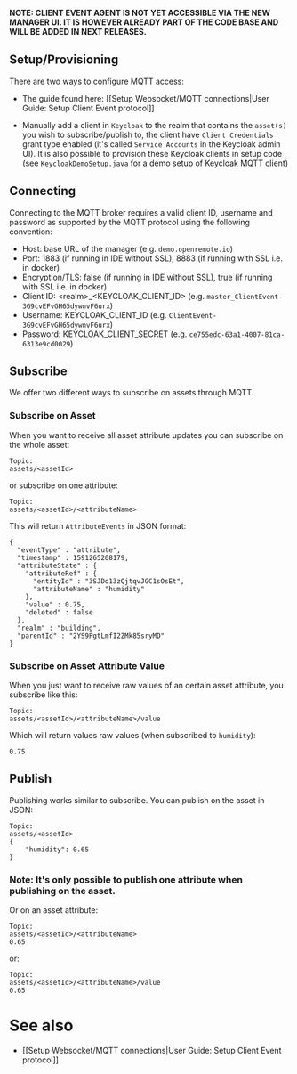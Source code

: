 **NOTE: CLIENT EVENT AGENT IS NOT YET ACCESSIBLE VIA THE NEW MANAGER UI. IT IS HOWEVER ALREADY PART OF THE CODE BASE AND WILL BE ADDED IN NEXT RELEASES.**

## Setup/Provisioning

There are two ways to configure MQTT access:

* The guide found here: [[Setup Websocket/MQTT connections|User Guide: Setup Client Event protocol]]

* Manually add a client in `Keycloak` to the realm that contains the `asset(s)` you wish to subscribe/publish to, the client have `Client Credentials` grant type enabled (it's called `Service Accounts` in the Keycloak admin UI). It is also possible to provision these Keycloak clients in setup code (see `KeycloakDemoSetup.java` for a demo setup of Keycloak MQTT client)

## Connecting

Connecting to the MQTT broker requires a valid client ID, username and password as supported by the MQTT protocol using the following convention:

* Host: base URL of the manager (e.g. `demo.openremote.io`)
* Port: 1883 (if running in IDE without SSL), 8883 (if running with SSL i.e. in docker)
* Encryption/TLS: false (if running in IDE without SSL), true (if running with SSL i.e. in docker)
* Client ID: \<realm\>_\<KEYCLOAK_CLIENT_ID\> (e.g. `master_ClientEvent-3G9cvEFvGH65dywnvF6urx`)
* Username: KEYCLOAK_CLIENT_ID (e.g. `ClientEvent-3G9cvEFvGH65dywnvF6urx`)
* Password: KEYCLOAK_CLIENT_SECRET (e.g. `ce755edc-63a1-4007-81ca-6313e9cd0029`)


## Subscribe

We offer two different ways to subscribe on assets through MQTT.

### Subscribe on Asset

When you want to receive all asset attribute updates you can subscribe on the whole asset:

```
Topic:
assets/<assetId>
```

or subscribe on one attribute:
```
Topic:
assets/<assetId>/<attributeName>
```
This will return `AttributeEvents` in JSON format:
```
{
  "eventType" : "attribute",
  "timestamp" : 1591265208179,
  "attributeState" : {
    "attributeRef" : {
      "entityId" : "3SJDo13zQjtqvJGC1sOsEt",
      "attributeName" : "humidity"
    },
    "value" : 0.75,
    "deleted" : false
  },
  "realm" : "building",
  "parentId" : "2YS9PgtLmfI2ZMk85sryMD"
}
```

### Subscribe on Asset Attribute Value

When you just want to receive raw values of an certain asset attribute, you subscribe like this:
```
Topic:
assets/<assetId>/<attributeName>/value
```
Which will return values raw values (when subscribed to `humidity`):
```
0.75
```

## Publish

Publishing works similar to subscribe. You can publish on the asset in JSON:
```
Topic:
assets/<assetId>
{
    "humidity": 0.65
}
```
### Note: It's only possible to publish **one** attribute when publishing on the asset.

Or on an asset attribute:
```
Topic:
assets/<assetId>/<attributeName>
0.65
```

or:

```
Topic:
assets/<assetId>/<attributeName>/value
0.65
```

# See also

- [[Setup Websocket/MQTT connections|User Guide: Setup Client Event protocol]]